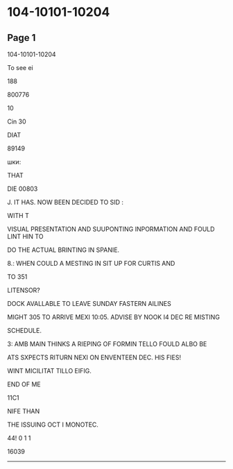 # 104-10101-10204

## Page 1

104-10101-10204

To see ei

188

800776

10

Cin 30

DIAT

89149

шки:

THAT

DIE 00803

J. IT HAS. NOW BEEN DECIDED TO SID :

WITH T

VISUAL PRESENTATION AND SUUPONTING INPORMATION AND FOULD LINT HIN TO

DO THE ACTUAL BRINTING IN SPANIE.

8.: WHEN COULD A MESTING IN SIT UP FOR CURTIS AND

TO 351

LITENSOR?

DOCK AVALLABLE TO LEAVE SUNDAY FASTERN AILINES

MIGHT 305 TO ARRIVE MEXI 10:05. ADVISE BY NOOK I4 DEC RE MISTING

SCHEDULE.

3: AMB MAIN THINKS A RIEPING OF FORMIN TELLO FOULD ALBO BE

ATS SXPECTS RITURN NEXI ON ENVENTEEN DEC. HIS FIES!

WINT MICILITAT TILLO EIFIG.

END OF ME

11C1

NIFE THAN

THE ISSUING OCT I MONOTEC.

44! 0 1 1

16039

---

